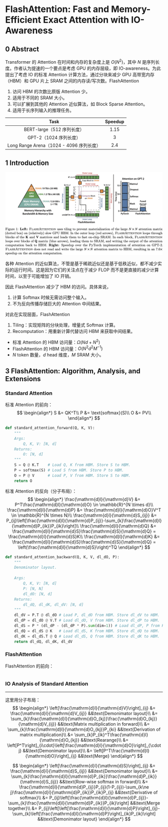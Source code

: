 # FlashAttention: Fast and Memory-Efficient Exact Attention with IO-Awareness

## 0 Abstract

Transformer 的 Attention 在时间和内存的复杂度上是 $O(N^2)$，其中 $N$ 是序列长度。作者认为提速的一个要点是考虑 GPU 的内存层级，即 IO-awareness。为此提出了考虑 IO 的标准 Attention 计算方法，通过分块来减少 GPU 高带宽内存（HBM）和 GPU 片上 SRAM 之间的内存读/写次数。FlashAttention
1. 访问 HBM 的次数比原版 Attention 少。
2. 适用于不同的 SRAM 大小。
3. 可以扩展到其他的 Attention 近似算法，如 Block Sparse Attention。
4. 适用于长序列输入的推理任务。

|                   Task                   | Speedup |
| :--------------------------------------: | :-----: |
|        BERT-large（512 序列长度）        |  1.15   |
|          GPT-2（1024 序列长度）          |    3    |
| Long Range Arena（1024 - 4096 序列长度） |   2.4   |

## 1 Introduction

![flash-attention](images/flash-attention.png)

各种 Attention 的近似算法，不管是基于稀疏近似还是基于低秩近似，都不减少实际的运行时间。这是因为它们的关注点在于减少 FLOP 而不是更直接的减少计算时间，以至于可能增加了 IO 开销。

因此 FlashAttention 减少了 HBM 的访问。具体来说，
1. 计算 Softmax 时候无需访问整个输入。
2. 不为反向传播存储巨大的 Attention 中间结果。

对此在实现层面，FlashAttention
1. Tiling：实现矩阵的分块处理，增量式 Softmax 计算。
2. Recomputation：用重新计算代替访问 HBM 来获取中间结果。

- 标准 Attention 的 HBM 访问量：$\Omega(Nd +N^2)$
- FlashAttention 的 HBM 访问量：$O(N^2d^2M^{-1})$
- $N$ token 数量，$d$ head 维度，$M$ SRAM 大小。

## 3 FlashAttention: Algorithm, Analysis, and Extensions

### Standard Attention

标准 Attention 的前向：
$$
\begin{align*}
S &= QK^T\\
P &= \text{softmax}(S)\\
O &= PV\\
\end{align*}
$$

```python
def standard_attention_forward(Q, K, V):
	"""
	Args:
		Q, K, V: [N, d]
	Returns:
		O: [N, d]
	"""
    S = Q @ K.T    # Load Q, K from HBM. Store S to HBM.
    P = softmax(S) # Load S from HBM. Store P to HBM.
    O = P @ V      # Load P, V from HBM. Store S to HBM.
    return O
```

标准 Attention 的反向（分子布局）：
$$
\begin{align*}
\frac{\mathrm{d}l}{\mathrm{d}V} &= P^T\frac{\mathrm{d}l}{\mathrm{d}O} \in \mathbb{R}^{N \times d}\\
\frac{\mathrm{d}l}{\mathrm{d}P} &= \frac{\mathrm{d}l}{\mathrm{d}O}V^T \in \mathbb{R}^{N \times N}\\
\frac{\mathrm{d}l}{\mathrm{d}S_{ij}} &= P_{ij}\left[\frac{\mathrm{d}l}{\mathrm{d}P_{ij}}-\sum_{k}\frac{\mathrm{d}l}{\mathrm{d}P_{ik}}P_{ik}\right]\\
\frac{\mathrm{d}l}{\mathrm{d}Q} &= \frac{\mathrm{d}l}{\mathrm{d}S}\frac{\mathrm{d}S}{\mathrm{d}Q} = \frac{\mathrm{d}l}{\mathrm{d}S}K\\
\frac{\mathrm{d}l}{\mathrm{d}K} &= \frac{\mathrm{d}l}{\mathrm{d}S}\frac{\mathrm{d}S}{\mathrm{d}Q} = \left(\frac{\mathrm{d}l}{\mathrm{d}S}\right)^TQ
\end{align*}
$$

```python
def standard_attention_backward(Q, K, V, dl_dO, P):
	"""
	Denominator layout.

	Args:
		Q, K, V: [N, d]
		P: [N, N]
		dl_dO: [N, d]
	Returns:
		dl_dQ, dl_dK, dl_dV: [N, d]
	"""
	dl_dV = P.T @ dl_dO # Load P, dl_dO from HBM. Store dl_dV to HBM.
	dl_dP = dl_dO @ V.T # Load dl_dO, V from HBM. Store dl_dP to HBM.
	dl_dS = P * (dl_dP - (dl_dP * P).sum(dim=1)) # Load dl_dP, P from HBM. Store dl_dS to HBM.
	dl_dQ = dl_dS @ K   # Load dl_dS, K from HBM. Store dl_dQ to HBM.
	dl_dK = dl_dS.T @ Q # Load dl_dS, Q from HBM. Store dl_dK to HBM.
	return dl_dQ, dl_dK, dl_dV
```

### FlashAttention

FlashAttention 的前向：

```c++
```

### IO Analysis of Standard Attention



---

这里用分子布局：
$$
\begin{align*}
\left[\frac{\mathrm{d}l}{\mathrm{d}V}\right]_{ij} &= \frac{\mathrm{d}l}{\mathrm{d}V_{ij}} &&\text{Demonimator layout}\\
&= \sum_{k}\frac{\mathrm{d}l}{\mathrm{d}O_{kj}}\frac{\mathrm{d}O_{kj}}{\mathrm{d}V_{ij}} &&\text{Matrix multiplication in forward}\\
&= \sum_{k}\frac{\mathrm{d}l}{\mathrm{d}O_{kj}}P_{ki} &&\text{Derivation of matrix multiplication}\\
&= \sum_{k}P_{ik}^T\frac{\mathrm{d}l}{\mathrm{d}O_{kj}} &&\text{Rearange}\\
&= \left[P^T\right]_{i\cdot}\left[\frac{\mathrm{d}l}{\mathrm{d}O}\right]_{\cdot j} &&\text{Demonimator layout}\\
&= \left[P^T\frac{\mathrm{d}l}{\mathrm{d}O}\right]_{ij} &&\text{Merge}
\end{align*}
$$

$$
\begin{align*}
\left[\frac{\mathrm{d}l}{\mathrm{d}S}\right]_{ij} &= \frac{\mathrm{d}l}{\mathrm{d}S_{ij}} &&\text{Demonimator layout}\\
&= \sum_{k}\frac{\mathrm{d}l}{\mathrm{d}P_{ik}}\frac{\mathrm{d}P_{ik}}{\mathrm{d}S_{ij}} &&\text{Row-wise softmax in forward}\\
&= \frac{\mathrm{d}l}{\mathrm{d}P_{ij}}P_{ij}(1-P_{ij})-\sum_{k\ne j}\frac{\mathrm{d}l}{\mathrm{d}P_{ik}}P_{ik}P_{ij} &&\text{Derivative of softmax}\\
&= P_{ij}\left[\frac{\mathrm{d}l}{\mathrm{d}P_{ij}}-\sum_{k}\frac{\mathrm{d}l}{\mathrm{d}P_{ik}}P_{ik}\right] &&\text{Merge together}\\
&= P_{ij}\left[\left[\frac{\mathrm{d}l}{\mathrm{d}P}\right]_{ij}-\sum_{k}\left[\frac{\mathrm{d}l}{\mathrm{d}P}\right]_{ik}P_{ik}\right] &&\text{Demonimator layout}
\end{align*}
$$
